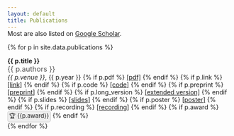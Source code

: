 ```yaml
---
layout: default
title: Publications
---
```


<style>
.publication + .publication {
  margin-top: 1rem;
}

.publication-authors {
  opacity: 0.75;
  font-size: 1rem;
}

.scholar {
  margin-top: -1rem;
}

.award {
  border: 1px solid #ccc;
  padding: 1px 3px;
  border-radius: 5px;
  background: #eee;
  white-space: nowrap;
  display: inline-block;
  font-size: small;
}

.award a {
  color: rgb(85,85,85) !important;
}
</style>

<p class='scholar'>
  Most are also listed on <a href='https://scholar.google.com/citations?user=Lf-StbQAAAAJ&hl=en' target='_blank'>Google Scholar</a>.
</p>

{% for p in site.data.publications %}
  <div class='publication'>
    <strong class='publication-title'>
      {{ p.title }}
    </strong>
    <div class='publication-authors'> {{ p.authors }} </div>
    <div class='publication-venue'>
      <em>{{ p.venue }}</em>, {{ p.year }}
      {% if p.pdf %}
        <a href='{{p.pdf}}' target='_blank'>[pdf]</a>
      {% endif %}
      {% if p.link %}
        <a href='{{p.link}}' target='_blank'>[link]</a>
      {% endif %}
      {% if p.code %}
        <a href='{{p.code}}' target='_blank'>[code]</a>
      {% endif %}
      {% if p.preprint %}
        <a href='{{p.preprint}}' target='_blank'>[preprint]</a>
      {% endif %}
      {% if p.long_version %}
        <a href='{{p.long_version}}' target='_blank'>[extended version]</a>
      {% endif %}
      {% if p.slides %}
        <a href='{{p.slides}}' target='_blank'>[slides]</a>
      {% endif %}
      {% if p.poster %}
        <a href='{{p.poster}}' target='_blank'>[poster]</a>
      {% endif %}
      {% if p.recording %}
        <a href='{{p.recording}}' target='_blank'>[recording]</a>
      {% endif %}
      {% if p.award %}
        <span class='award'>
            🏆 {{p.award}}
        </span>
      {% endif %}
    </div>
  </div>
{% endfor %}

